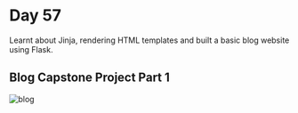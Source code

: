 # Day 57

Learnt about Jinja, rendering HTML templates and built a basic blog website using Flask.

## Blog Capstone Project Part 1

![blog](blog.gif)
